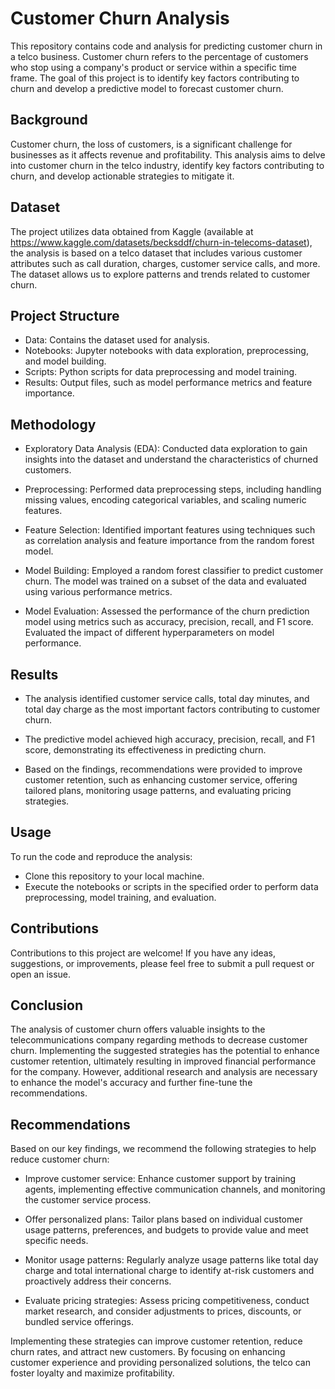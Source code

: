 # Customer Churn Analysis
This repository contains code and analysis for predicting customer churn in a telco business. Customer churn refers to the percentage of customers who stop using a company's product or service within a specific time frame. The goal of this project is to identify key factors contributing to churn and develop a predictive model to forecast customer churn.

## Background
Customer churn, the loss of customers, is a significant challenge for businesses as it affects revenue and profitability. This analysis aims to delve into customer churn in the telco industry, identify key factors contributing to churn, and develop actionable strategies to mitigate it.

##  Dataset
The project utilizes data obtained from Kaggle (available at https://www.kaggle.com/datasets/becksddf/churn-in-telecoms-dataset), the analysis is based on a telco dataset that includes various customer attributes such as call duration, charges, customer service calls, and more. The dataset allows us to explore patterns and trends related to customer churn.

## Project Structure
- Data: Contains the dataset used for analysis.
- Notebooks: Jupyter notebooks with data exploration, preprocessing, and model building.
- Scripts: Python scripts for data preprocessing and model training.
- Results: Output files, such as model performance metrics and feature importance.

## Methodology
- Exploratory Data Analysis (EDA): Conducted data exploration to gain insights into the dataset and understand the characteristics of churned customers.

- Preprocessing: Performed data preprocessing steps, including handling missing values, encoding categorical variables, and scaling numeric features.

- Feature Selection: Identified important features using techniques such as correlation analysis and feature importance from the random forest model.

- Model Building: Employed a random forest classifier to predict customer churn. The model was trained on a subset of the data and evaluated using various performance metrics.

- Model Evaluation: Assessed the performance of the churn prediction model using metrics such as accuracy, precision, recall, and F1 score. Evaluated the impact of different hyperparameters on model performance.

## Results
- The analysis identified customer service calls, total day minutes, and total day charge as the most important factors contributing to customer churn.

- The predictive model achieved high accuracy, precision, recall, and F1 score, demonstrating its effectiveness in predicting churn.

- Based on the findings, recommendations were provided to improve customer retention, such as enhancing customer service, offering tailored plans, monitoring usage patterns, and evaluating pricing strategies.

## Usage
To run the code and reproduce the analysis:

- Clone this repository to your local machine.
- Execute the notebooks or scripts in the specified order to perform data preprocessing, model training, and evaluation.

## Contributions
Contributions to this project are welcome! If you have any ideas, suggestions, or improvements, please feel free to submit a pull request or open an issue.

## Conclusion
The analysis of customer churn offers valuable insights to the telecommunications company regarding methods to decrease customer churn. Implementing the suggested strategies has the potential to enhance customer retention, ultimately resulting in improved financial performance for the company. However, additional research and analysis are necessary to enhance the model's accuracy and further fine-tune the recommendations.

## Recommendations
Based on our key findings, we recommend the following strategies to help reduce customer churn:
- Improve customer service: Enhance customer support by training agents, implementing effective communication channels, and monitoring the customer service process.

- Offer personalized plans: Tailor plans based on individual customer usage patterns, preferences, and budgets to provide value and meet specific needs.

- Monitor usage patterns: Regularly analyze usage patterns like total day charge and total international charge to identify at-risk customers and proactively address their concerns.

- Evaluate pricing strategies: Assess pricing competitiveness, conduct market research, and consider adjustments to prices, discounts, or bundled service offerings.

Implementing these strategies can improve customer retention, reduce churn rates, and attract new customers. By focusing on enhancing customer experience and providing personalized solutions, the telco can foster loyalty and maximize profitability.